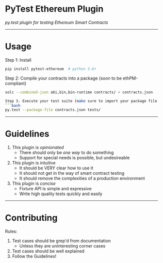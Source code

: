 # PyTest Ethereum Plugin
*py.test plugin for testing Ethereum Smart Contracts*

---

# Usage

Step 1: Install
```bash
pip install pytest-ethereum  # python 3.6+
```

Step 2: Compile your contracts into a package (soon to be ethPM-compliant)
```bash
solc --combined-json abi,bin,bin-runtime contracts/ > contracts.json

Step 3. Execute your test suite (make sure to import your package file!)
```bash
py.test --package-file contracts.json tests/
```

---

# Guidelines

1. This plugin is *opinionated*
    * There should only be *one way* to do something
    * Support for special needs is possible, but undesireable
2. This plugin is *intuitive*
    * It should be VERY clear how to use it
    * It should not get in the way of smart contract testing
    * It should remove the complexities of a production environment
3. This plugin is *concise*
    * Fixture API is simple and expressive
    * Write high quality tests quickly and easily

---

# Contributing

Rules:
1. Test cases should be grep'd from documentation
    * Unless they are uninteresting corner cases
2. Test cases should be well explained
3. Follow the Guidelines!
